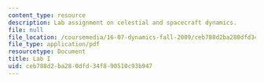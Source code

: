 ```yaml
---
content_type: resource
description: Lab assignment on celestial and spacecraft dynamics.
file: null
file_location: /coursemedia/16-07-dynamics-fall-2009/ceb788d2ba280dfd34f890510c93b947_MIT16_07F09_lab1.pdf
file_type: application/pdf
resourcetype: Document
title: Lab I
uid: ceb788d2-ba28-0dfd-34f8-90510c93b947
---
```

